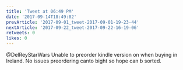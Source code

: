 ```yaml
---
title: 'Tweet at 06:49 PM'
date: '2017-09-14T18:49:02'
prevArticle: '2017-09-01_tweet-2017-09-01-19-23-44'
nextArticle: '2017-09-22_tweet-2017-09-22-16-19-06'
retweets: 0
likes: 0
---
```

@DelReyStarWars Unable to preorder kindle version on when buying in Ireland. No issues preordering canto bight so hope can b sorted.